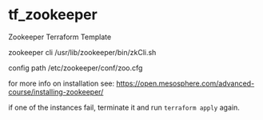 # tf_zookeeper
Zookeeper Terraform Template


zookeeper cli /usr/lib/zookeeper/bin/zkCli.sh

config path /etc/zookeeper/conf/zoo.cfg


for more info on installation see: https://open.mesosphere.com/advanced-course/installing-zookeeper/

if one of the instances fail, terminate it and run `terraform apply` again.
